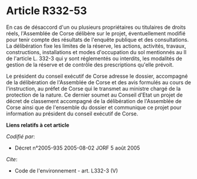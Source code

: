 # Article R332-53

En cas de désaccord d'un ou plusieurs propriétaires ou titulaires de droits réels, l'Assemblée de Corse délibère sur le
projet, éventuellement modifié pour tenir compte des résultats de l'enquête publique et des consultations. La délibération
fixe les limites de la réserve, les actions, activités, travaux, constructions, installations et modes d'occupation du sol
mentionnés au II de l'article L. 332-3 qui y sont réglementés ou interdits, les modalités de gestion de la réserve et de
contrôle des prescriptions qu'elle prévoit. 

Le président du conseil exécutif de Corse adresse le dossier, accompagné de la délibération de l'Assemblée de Corse et des
avis formulés au cours de l'instruction, au préfet de Corse qui le transmet au ministre chargé de la protection de la nature.
Ce dernier soumet au Conseil d'Etat un projet de décret de classement accompagné de la délibération de l'Assemblée de Corse
ainsi que de l'ensemble du dossier et communique ce projet pour information au président du conseil exécutif de Corse.

**Liens relatifs à cet article**

_Codifié par_:

  - Décret n°2005-935 2005-08-02 JORF 5 août 2005

_Cite_:

  - Code de l'environnement - art. L332-3 (V)
